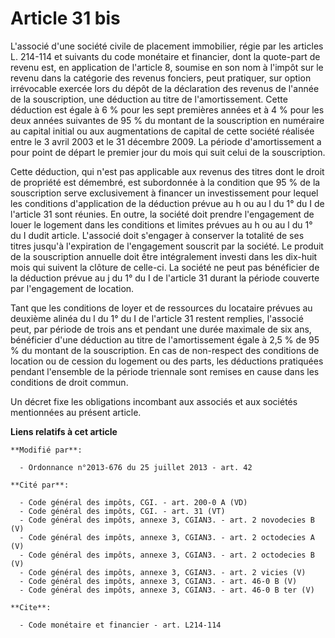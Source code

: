 # Article 31 bis

L'associé d'une société civile de placement immobilier, régie par les articles L. 214-114 et suivants du code monétaire et
financier, dont la quote-part de revenu est, en application de l'article 8, soumise en son nom à l'impôt sur le revenu dans
la catégorie des revenus fonciers, peut pratiquer, sur option irrévocable exercée lors du dépôt de la déclaration des revenus
de l'année de la souscription, une déduction au titre de l'amortissement. Cette déduction est égale à 6 % pour les sept
premières années et à 4 % pour les deux années suivantes de 95 % du montant de la souscription en numéraire au capital
initial ou aux augmentations de capital de cette société réalisée entre le 3 avril 2003 et le 31 décembre 2009. La période
d'amortissement a pour point de départ le premier jour du mois qui suit celui de la souscription. 

Cette déduction, qui n'est pas applicable aux revenus des titres dont le droit de propriété est démembré, est subordonnée à
la condition que 95 % de la souscription serve exclusivement à financer un investissement pour lequel les conditions
d'application de la déduction prévue au h ou au l du 1° du I de l'article 31 sont réunies. En outre, la société doit prendre
l'engagement de louer le logement dans les conditions et limites prévues au h ou au l du 1° du I dudit article. L'associé
doit s'engager à conserver la totalité de ses titres jusqu'à l'expiration de l'engagement souscrit par la société. Le produit
de la souscription annuelle doit être intégralement investi dans les dix-huit mois qui suivent la clôture de celle-ci. La
société ne peut pas bénéficier de la déduction prévue au j du 1° du I de l'article 31 durant la période couverte par
l'engagement de location. 

Tant que les conditions de loyer et de ressources du locataire prévues au deuxième alinéa du l du 1° du I de l'article 31
restent remplies, l'associé peut, par période de trois ans et pendant une durée maximale de six ans, bénéficier d'une
déduction au titre de l'amortissement égale à 2,5 % de 95 % du montant de la souscription. En cas de non-respect des
conditions de location ou de cession du logement ou des parts, les déductions pratiquées pendant l'ensemble de la période
triennale sont remises en cause dans les conditions de droit commun. 

Un décret fixe les obligations incombant aux associés et aux sociétés mentionnées au présent article.

**Liens relatifs à cet article**

	**Modifié par**:

	  - Ordonnance n°2013-676 du 25 juillet 2013 - art. 42

	**Cité par**:

	  - Code général des impôts, CGI. - art. 200-0 A (VD)
	  - Code général des impôts, CGI. - art. 31 (VT)
	  - Code général des impôts, annexe 3, CGIAN3. - art. 2 novodecies B (V)
	  - Code général des impôts, annexe 3, CGIAN3. - art. 2 octodecies A (V)
	  - Code général des impôts, annexe 3, CGIAN3. - art. 2 octodecies B (V)
	  - Code général des impôts, annexe 3, CGIAN3. - art. 2 vicies (V)
	  - Code général des impôts, annexe 3, CGIAN3. - art. 46-0 B (V)
	  - Code général des impôts, annexe 3, CGIAN3. - art. 46-0 B ter (V)

	**Cite**:

	  - Code monétaire et financier - art. L214-114
